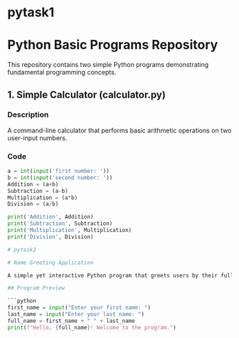 # pytask1
# Python Basic Programs Repository

This repository contains two simple Python programs demonstrating fundamental programming concepts.

## 1. Simple Calculator (calculator.py)

### Description
A command-line calculator that performs basic arithmetic operations on two user-input numbers.

### Code
```python
a = int(input('first number: '))
b = int(input('second number: '))
Addition = (a+b)
Subtraction = (a-b)
Multiplication = (a*b)
Division = (a/b)

print('Addition', Addition)
print('Subtraction', Subtraction)
print('Multiplication', Multiplication)
print('Division', Division)

# pytask2

# Name Greeting Application

A simple yet interactive Python program that greets users by their full name.

## Program Preview

```python
first_name = input("Enter your first name: ")
last_name = input("Enter your last name: ")
full_name = first_name + " " + last_name
print(f"Hello, {full_name}! Welcome to the program.")
